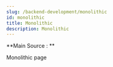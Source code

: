 ```yaml
---
slug: /backend-development/monolithic
id: monolithic
title: Monolithic
description: Monolithic
---
```


**Main Source : **

Monolithic page
